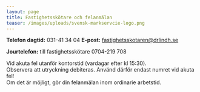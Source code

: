 ```yaml
---
layout: page
title: Fastighetsskötare och felanmälan
teaser: /images/uploads/svensk-markservcie-logo.png
---
```

**Telefon dagtid:** 031-41 34 04
**E-post:** fastighetsskotaren@drlindh.se

**Jourtelefon:** till fastighetsskötare 0704-219 708

Vid akuta fel utanför kontorstid (vardagar efter kl 15:30). \
Observera att utryckning debiteras. Använd därför endast numret vid akuta fel! \
Om det är möjligt, gör din felanmälan inom ordinarie arbetstid.
